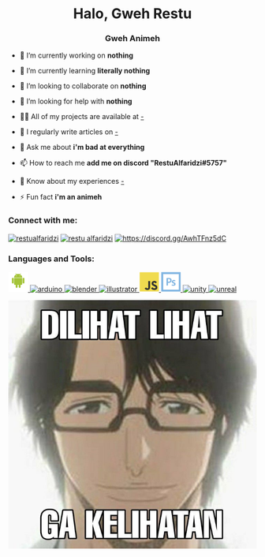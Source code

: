 <h1 align="center">Halo, Gweh Restu</h1>
<h3 align="center">Gweh Animeh</h3>

- 🔭 I’m currently working on **nothing**

- 🌱 I’m currently learning **literally nothing**

- 👯 I’m looking to collaborate on **nothing**

- 🤝 I’m looking for help with **nothing**

- 👨‍💻 All of my projects are available at [-](-)

- 📝 I regularly write articles on [-](-)

- 💬 Ask me about **i'm bad at everything**

- 📫 How to reach me **add me on discord "RestuAlfaridzi#5757"**

- 📄 Know about my experiences [-](-)

- ⚡ Fun fact **i'm an animeh**

<h3 align="left">Connect with me:</h3>
<p align="left">
<a href="https://twitter.com/restualfaridzi" target="blank"><img align="center" src="https://raw.githubusercontent.com/rahuldkjain/github-profile-readme-generator/master/src/images/icons/Social/twitter.svg" alt="restualfaridzi" height="30" width="40" /></a>
<a href="https://www.youtube.com/c/restu alfaridzi" target="blank"><img align="center" src="https://raw.githubusercontent.com/rahuldkjain/github-profile-readme-generator/master/src/images/icons/Social/youtube.svg" alt="restu alfaridzi" height="30" width="40" /></a>
<a href="https://discord.gg/https://discord.gg/AwhTFnz5dC" target="blank"><img align="center" src="https://raw.githubusercontent.com/rahuldkjain/github-profile-readme-generator/master/src/images/icons/Social/discord.svg" alt="https://discord.gg/AwhTFnz5dC" height="30" width="40" /></a>
</p>

<h3 align="left">Languages and Tools:</h3>
<p align="left"> <a href="https://developer.android.com" target="_blank" rel="noreferrer"> <img src="https://raw.githubusercontent.com/devicons/devicon/master/icons/android/android-original-wordmark.svg" alt="android" width="40" height="40"/> </a> <a href="https://www.arduino.cc/" target="_blank" rel="noreferrer"> <img src="https://cdn.worldvectorlogo.com/logos/arduino-1.svg" alt="arduino" width="40" height="40"/> </a> <a href="https://www.blender.org/" target="_blank" rel="noreferrer"> <img src="https://download.blender.org/branding/community/blender_community_badge_white.svg" alt="blender" width="40" height="40"/> </a> <a href="https://www.adobe.com/in/products/illustrator.html" target="_blank" rel="noreferrer"> <img src="https://www.vectorlogo.zone/logos/adobe_illustrator/adobe_illustrator-icon.svg" alt="illustrator" width="40" height="40"/> </a> <a href="https://developer.mozilla.org/en-US/docs/Web/JavaScript" target="_blank" rel="noreferrer"> <img src="https://raw.githubusercontent.com/devicons/devicon/master/icons/javascript/javascript-original.svg" alt="javascript" width="40" height="40"/> </a> <a href="https://www.photoshop.com/en" target="_blank" rel="noreferrer"> <img src="https://raw.githubusercontent.com/devicons/devicon/master/icons/photoshop/photoshop-line.svg" alt="photoshop" width="40" height="40"/> </a> <a href="https://unity.com/" target="_blank" rel="noreferrer"> <img src="https://www.vectorlogo.zone/logos/unity3d/unity3d-icon.svg" alt="unity" width="40" height="40"/> </a> <a href="https://unrealengine.com/" target="_blank" rel="noreferrer"> <img src="https://raw.githubusercontent.com/kenangundogan/fontisto/036b7eca71aab1bef8e6a0518f7329f13ed62f6b/icons/svg/brand/unreal-engine.svg" alt="unreal" width="40" height="40"/> </a> </p>


![alt text](https://github.com/RestAlfaridz/RestuUwu/blob/main/download.jpg)
